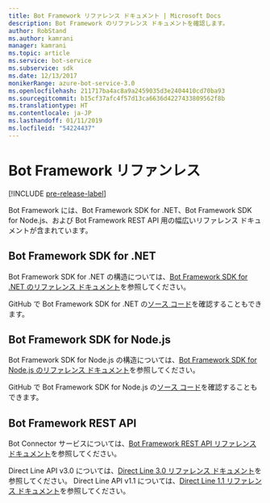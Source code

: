 ```yaml
---
title: Bot Framework リファレンス ドキュメント | Microsoft Docs
description: Bot Framework のリファレンス ドキュメントを確認します。
author: RobStand
ms.author: kamrani
manager: kamrani
ms.topic: article
ms.service: bot-service
ms.subservice: sdk
ms.date: 12/13/2017
monikerRange: azure-bot-service-3.0
ms.openlocfilehash: 211717ba4ac8a9a2459035d3e2404410cd70ba93
ms.sourcegitcommit: b15cf37afc4f57d13ca6636d4227433809562f8b
ms.translationtype: HT
ms.contentlocale: ja-JP
ms.lasthandoff: 01/11/2019
ms.locfileid: "54224437"
---
```

# <a name="bot-framework-reference"></a>Bot Framework リファンレス

[!INCLUDE [pre-release-label](./includes/pre-release-label-v3.md)]

Bot Framework には、Bot Framework SDK for .NET、Bot Framework SDK for Node.js、および Bot Framework REST API 用の幅広いリファレンス ドキュメントが含まれています。

## <a name="bot-framework-sdk-for-net"></a>Bot Framework SDK for .NET
Bot Framework SDK for .NET の構造については、[Bot Framework SDK for .NET のリファレンス ドキュメント](/dotnet/api/)を参照してください。

GitHub で Bot Framework SDK for .NET の[ソース コード](https://github.com/Microsoft/BotBuilder/tree/master/CSharp)を確認することもできます。 

## <a name="bot-framework-sdk-for-nodejs"></a>Bot Framework SDK for Node.js
Bot Framework SDK for Node.js の構造については、[Bot Framework SDK for Node.js のリファレンス ドキュメント](https://docs.botframework.com/en-us/node/builder/calling-reference/modules/_botbuilder_d_.html)を参照してください。

GitHub で Bot Framework SDK for Node.js の[ソース コード](https://github.com/Microsoft/BotBuilder/tree/master/Node)を確認することもできます。

## <a name="bot-framework-rest-apis"></a>Bot Framework REST API
Bot Connector サービスについては、[Bot Framework REST API リファレンス ドキュメント](~/rest-api/bot-framework-rest-connector-api-reference.md)を参照してください。 

Direct Line API v3.0 については、[Direct Line 3.0 リファレンス ドキュメント](~/rest-api/bot-framework-rest-direct-line-3-0-api-reference.md)を参照してください。 Direct Line API v1.1 については、[Direct Line 1.1 リファレンス ドキュメント](~/rest-api/bot-framework-rest-direct-line-1-1-api-reference.md)を参照してください。


